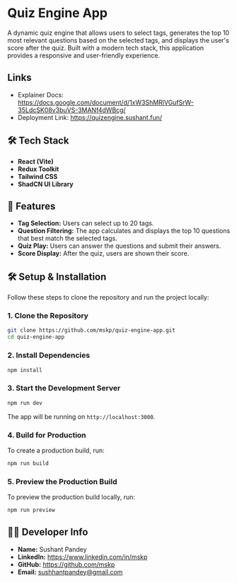 # Quiz Engine App

A dynamic quiz engine that allows users to select tags, generates the top 10 most relevant questions based on the selected tags, and displays the user's score after the quiz. Built with a modern tech stack, this application provides a responsive and user-friendly experience.

## Links

- Explainer Docs: https://docs.google.com/document/d/1xW3ShMRlVGufSrW-35LdcSK08v3buVS-3MANf4dWBcg/
- Deployment Link: https://quizengine.sushant.fun/

## 🛠 Tech Stack

- **React (Vite)**
- **Redux Toolkit**
- **Tailwind CSS**
- **ShadCN UI Library**

## 🚀 Features

- **Tag Selection:** Users can select up to 20 tags.
- **Question Filtering:** The app calculates and displays the top 10 questions that best match the selected tags.
- **Quiz Play:** Users can answer the questions and submit their answers.
- **Score Display:** After the quiz, users are shown their score.

## 🛠 Setup & Installation

Follow these steps to clone the repository and run the project locally:

### 1. Clone the Repository

```bash
git clone https://github.com/mskp/quiz-engine-app.git
cd quiz-engine-app
```

### 2. Install Dependencies

```bash
npm install
```

### 3. Start the Development Server

```bash
npm run dev
```

The app will be running on `http://localhost:3000`.

### 4. Build for Production

To create a production build, run:

```bash
npm run build
```

### 5. Preview the Production Build

To preview the production build locally, run:

```bash
npm run preview
```

## 🧑‍💻 Developer Info

- **Name:** Sushant Pandey
- **LinkedIn:** https://www.linkedin.com/in/mskp
- **GitHub:** https://github.com/mskp
- **Email:** sushhantpandey@gmail.com
